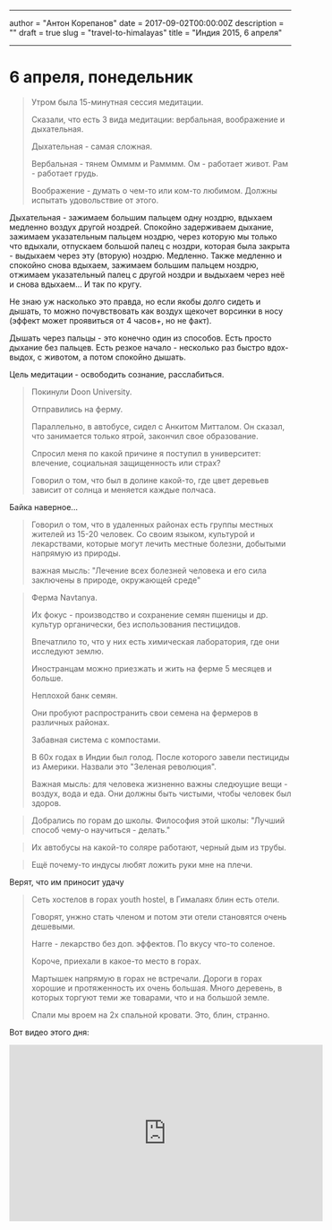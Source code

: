 

------

author = "Антон Корепанов"
date = 2017-09-02T00:00:00Z
description = ""
draft = true
slug = "travel-to-himalayas"
title = "Индия 2015, 6 апреля"

------

# 6 апреля, понедельник

>  Утром была 15-минутная сессия медитации.
>
>  Сказали, что есть 3 вида медитации: вербальная, воображение и дыхательная.
>
>  Дыхательная - самая сложная.
>
>  Вербальная - тянем Омммм и Рамммм. Ом - работает живот. Рам - работает грудь.
>
>  Воображение - думать о чем-то или ком-то любимом. Должны испытать удовольствие от этого.

Дыхательная - зажимаем большим пальцем одну ноздрю, вдыхаем медленно воздух другой ноздрей. Спокойно задерживаем дыхание, зажимаем указательным пальцем ноздрю, через которую мы только что вдыхали, отпускаем большой палец с ноздри, которая была закрыта - выдыхаем через эту (вторую) ноздрю. Медленно. Также медленно и спокойно снова вдыхаем, зажимаем большим пальцем ноздрю, отжимаем указательный палец с другой ноздри и выдыхаем через неё и снова вдыхаем… И так по кругу. 

Не знаю уж насколько это правда, но если якобы долго сидеть и дышать, то можно почувствовать как воздух щекочет ворсинки в носу (эффект может проявиться от 4 часов+, но не факт). 

Дышать через пальцы - это конечно один из способов. Есть просто дыхание без пальцев. Есть резкое начало - несколько раз быстро вдох-выдох, с животом, а потом спокойно дышать.

Цель медитации - освободить сознание, расслабиться.

> Покинули Doon University.
>
> Отправились на ферму.
>
> Параллельно, в автобусе, сидел с Анкитом Митталом. Он сказал, что занимается только ятрой, закончил свое образование.
>
> Спросил меня по какой причине я поступил в университет: влечение, социальная защищенность или страх?
>
> Говорил о том, что был в долине какой-то, где цвет деревьев зависит от солнца и меняется каждые полчаса.

Байка наверное...

> Говорил о том, что в удаленных районах есть группы местных жителей из 15-20 человек. Со своим языком, культурой и лекарствами, которые могут лечить местные болезни, добытыми напрямую из природы.
>
> важная мысль: "Лечение всех болезней человека и его сила заключены в природе, окружающей среде"

> Ферма Navtanya.
>
> Их фокус - производство и сохранение семян пшеницы и др. культур органически, без использования пестицидов.
>
> Впечатлило то, что у них есть химическая лаборатория, где они исследуют землю.
>
> Иностранцам можно приезжать и жить на ферме 5 месяцев и больше.
>
> Неплохой банк семян.
>
> Они пробуют распространить свои семена на фермеров в различных районах.
>
> Забавная система с компостами.
>
> В 60х годах в Индии был голод. После которого завели пестициды из Америки. Назвали это "Зеленая революция".
>
> Важная мысль: для человека жизненно важны следюущие вещи - воздух, вода и еда. Они должны быть чистыми, чтобы человек был здоров.

> Добрались по горам до школы. Философия этой школы: "Лучший способ чему-о научиться - делать."

> Их автобусы на какой-то соляре работают, черный дым из трубы.

>  Ещё почему-то индусы любят ложить руки мне на плечи.

Верят, что им приносит удачу

> Сеть хостелов в горах youth hostel, в Гималаях блин есть отели.
>
> Говорят, унжно стать членом и потом эти отели становятся очень дешевыми.
>
> Harre - лекарство без доп. эффектов. По вкусу что-то соленое.
>
> Короче, приехали в какое-то место в горах.
>
> Мартышек напрямую в горах не встречали. Дороги в горах хорошие и протяженность их очень большая. Много деревень, в которых торгуют теми же товарами, что и на большой земле.
>
> Спали мы вроем на 2х спальной кровати. Это, блин, странно.

Вот видео этого дня:
<div style="text-align: center">
<iframe width="560" height="315" src="https://www.youtube.com/embed/Eidr37m7fXY" frameborder="0" allowfullscreen></iframe>
</div>